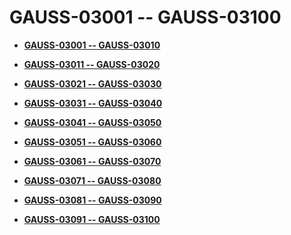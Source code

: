 # GAUSS-03001 -- GAUSS-03100<a name="EN-US_TOPIC_0302073060"></a>

-   **[GAUSS-03001 -- GAUSS-03010](gauss-03001----gauss-03010.md)**  

-   **[GAUSS-03011 -- GAUSS-03020](gauss-03011----gauss-03020.md)**  

-   **[GAUSS-03021 -- GAUSS-03030](gauss-03021----gauss-03030.md)**  

-   **[GAUSS-03031 -- GAUSS-03040](gauss-03031----gauss-03040.md)**  

-   **[GAUSS-03041 -- GAUSS-03050](gauss-03041----gauss-03050.md)**  

-   **[GAUSS-03051 -- GAUSS-03060](gauss-03051----gauss-03060.md)**  

-   **[GAUSS-03061 -- GAUSS-03070](gauss-03061----gauss-03070.md)**  

-   **[GAUSS-03071 -- GAUSS-03080](gauss-03071----gauss-03080.md)**  

-   **[GAUSS-03081 -- GAUSS-03090](gauss-03081----gauss-03090.md)**  

-   **[GAUSS-03091 -- GAUSS-03100](gauss-03091----gauss-03100.md)**  


